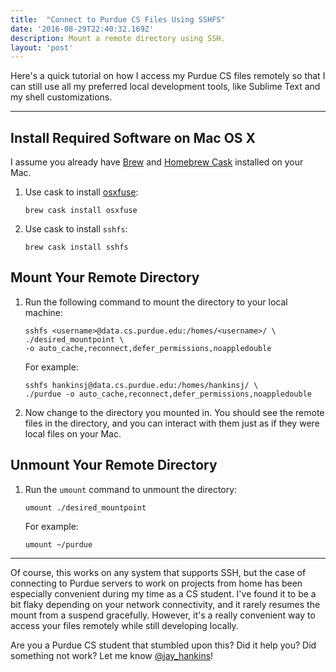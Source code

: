 ```yaml
---
title:  "Connect to Purdue CS Files Using SSHFS"
date: '2016-08-29T22:40:32.169Z'
description: Mount a remote directory using SSH.
layout: 'post'
---
```


Here's a quick tutorial on how I access my Purdue CS files remotely so that I can still use all my preferred local development tools, like Sublime Text and my shell customizations.

---

## Install Required Software on Mac OS X
I assume you already have [Brew][] and [Homebrew Cask][] installed on your Mac.

1. Use cask to install [osxfuse][]:

   ```
   brew cask install osxfuse
   ```
2. Use cask to install `sshfs`:

   ```
   brew cask install sshfs
   ```

## Mount Your Remote Directory
1. Run the following command to mount the directory to your local machine:

   ```
   sshfs <username>@data.cs.purdue.edu:/homes/<username>/ \
   ./desired_mountpoint \
   -o auto_cache,reconnect,defer_permissions,noappledouble
   ```

   For example:

   ```
   sshfs hankinsj@data.cs.purdue.edu:/homes/hankinsj/ \
   ./purdue -o auto_cache,reconnect,defer_permissions,noappledouble
   ```

2. Now change to the directory you mounted in. You should see the remote files in the directory, and you can interact with them just as if they were local files on your Mac.

## Unmount Your Remote Directory
1. Run the `umount` command to unmount the directory:

   ```
   umount ./desired_mountpoint
   ```


   For example:

   ```
   umount ~/purdue
   ```

---

Of course, this works on any system that supports SSH, but the case of connecting to Purdue servers to work on projects from home has been especially convenient during my time as a CS student. I've found it to be a bit flaky depending on your network connectivity, and it rarely resumes the mount from a suspend gracefully. However, it's a really convenient way to access your files remotely while still developing locally.

Are you a Purdue CS student that stumbled upon this? Did it help you? Did something not work? Let me know [@jay_hankins](//twitter.com/jay_hankins)!


[brew]: http://brew.sh/ "Brew Website"
[homebrew cask]: https://caskroom.github.io/ "Homebrew Cask Website"
[osxfuse]: https://osxfuse.github.io/ "FUSE for OS X"
